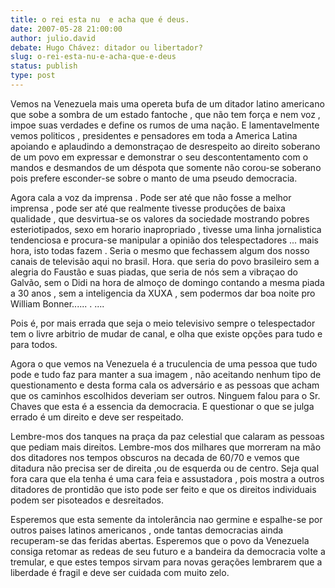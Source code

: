```yaml
---
title: o rei esta nu  e acha que é deus. 
date: 2007-05-28 21:00:00
author: julio.david
debate: Hugo Chávez: ditador ou libertador?
slug: o-rei-esta-nu-e-acha-que-e-deus
status: publish 
type: post
---
```


Vemos na Venezuela mais uma opereta bufa de um ditador latino americano que sobe a sombra de um estado fantoche , que não tem força e nem voz , impoe suas verdades e define os rumos de uma nação. E lamentavelmente vemos politicos , presidentes e pensadores em toda a America Latina apoiando e aplaudindo a demonstraçao de desrespeito ao direito soberano de um povo em expressar e demonstrar o seu descontentamento com o mandos e desmandos de um déspota que somente não corou-se soberano pois prefere esconder-se sobre o manto de uma pseudo democracia.   

Agora cala a voz da imprensa . Pode ser até que não fosse a melhor imprensa , pode ser até que realmente tivesse produções de baixa qualidade , que desvirtua-se os valores da sociedade mostrando pobres esteriotipados, sexo em horario inapropriado , tivesse uma linha jornalistica tendenciosa e procura-se manipular a opinião dos telespectadores ... mais hora, isto todas fazem . Seria o mesmo que fechassem algum dos nosso canais de televisão aqui no brasil. Hora. que seria do povo brasileiro sem a alegria do Faustão e suas piadas, que seria de nós sem a vibraçao do Galvão, sem o Didi na hora de almoço de domingo contando a mesma piada a 30 anos , sem a inteligencia da XUXA , sem podermos dar boa noite pro William Bonner...... . ....  

Pois é, por mais errada que seja o meio televisivo sempre o telespectador tem o livre arbitrio de mudar de canal, e olha que existe opções para tudo e para todos.  

Agora o que vemos na Venezuela é a truculencia de uma pessoa que tudo pode e tudo faz para manter a sua imagem , não aceitando nenhum tipo de questionamento e desta forma cala os adversário e as pessoas que acham que os caminhos escolhidos deveriam ser outros. Ninguem falou para o Sr. Chaves que esta é a essencia da democracia. E questionar o que se julga errado é um direito e deve ser respeitado.  

Lembre-mos dos tanques na praça da paz celestial que calaram as pessoas que pediam mais direitos. Lembre-mos dos milhares que morreram na mão dos ditadores nos tempos obscuros na decada de 60/70 e vemos que ditadura não precisa ser de direita ,ou de esquerda ou de centro. Seja qual fora cara que ela tenha é uma cara feia e assustadora , pois mostra a outros ditadores de prontidão que isto pode ser feito e que os direitos individuais podem ser pisoteados e desreitados.  

Esperemos que esta semente da intolerância nao germine e espalhe-se por outros paises latinos americanos , onde tantas democracias ainda recuperam-se das feridas abertas. Esperemos que o povo da Venezuela consiga retomar as redeas de seu futuro e a bandeira da democracia volte a tremular, e que estes tempos sirvam para novas gerações lembrarem que a liberdade é fragil e deve ser cuidada com muito zelo.
